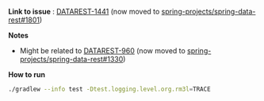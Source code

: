 **Link to issue** : [DATAREST-1441](https://jira.spring.io/browse/DATAREST-1441) (now moved to [spring-projects/spring-data-rest#1801](https://github.com/spring-projects/spring-data-rest/issues/1801))

**Notes**
- Might be related to [DATAREST-960](https://jira.spring.io/browse/DATAREST-960) (now moved to [spring-projects/spring-data-rest#1330](https://github.com/spring-projects/spring-data-rest/issues/1330))

**How to run**

```bash  
./gradlew --info test -Dtest.logging.level.org.rm3l=TRACE
```

